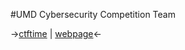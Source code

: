 #UMD Cybersecurity Competition Team

->[ctftime](https://ctftime.org/team/22066)   |   [webpage](csec.umd.edu)<-  